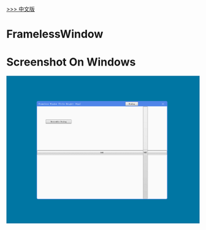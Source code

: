 [>>> 中文版](README_ch.md)

# FramelessWindow

# Screenshot On Windows
![screenshot on windows](frameless.gif)
